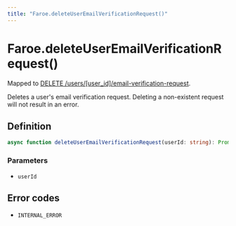 ```yaml
---
title: "Faroe.deleteUserEmailVerificationRequest()"
---
```


# Faroe.deleteUserEmailVerificationRequest()

Mapped to [DELETE /users/\[user_id\]/email-verification-request](/reference/rest/endpoints/delete_users_userid_email-verification-request).

Deletes a user's email verification request. Deleting a non-existent request will not result in an error.

## Definition

```ts
async function deleteUserEmailVerificationRequest(userId: string): Promise<void>
```

### Parameters

- `userId`

## Error codes

- `INTERNAL_ERROR`
